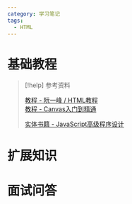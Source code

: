 ```yaml
---
category: 学习笔记
tags:
  - HTML
---
```


# 基础教程

> [!help] 参考资料
> 
> [教程 - 阮一峰 / HTML教程](https://wangdoc.com/html/)  
> [教程 - Canvas入门到精通](https://segmentfault.com/a/1190000042211619)
>  
> [实体书籍 - JavaScript高级程序设计](https://book.douban.com/subject/35175321/)

# 扩展知识

# 面试问答